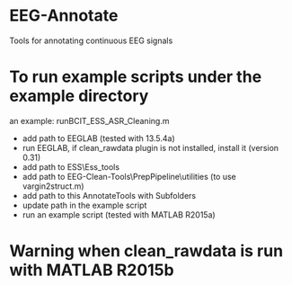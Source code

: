 # EEG-Annotate
Tools for annotating continuous EEG signals

# To run example scripts under the example directory
an example: runBCIT_ESS_ASR_Cleaning.m
- add path to EEGLAB (tested with 13.5.4a)
- run EEGLAB, if clean_rawdata plugin is not installed, install it (version 0.31)
- add path to ESS\Ess_tools
- add path to EEG-Clean-Tools\PrepPipeline\utilities (to use vargin2struct.m)
- add path to this AnnotateTools with Subfolders
- update path in the example script
- run an example script (tested with MATLAB R2015a)

# Warning when clean_rawdata is run with MATLAB R2015b
